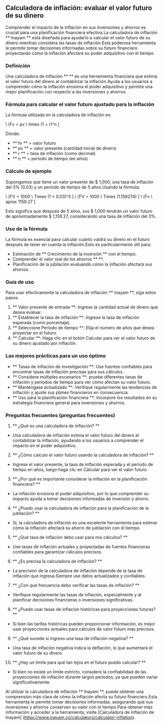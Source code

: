 ## Calculadora de inflación: evaluar el valor futuro de su dinero

Comprender el impacto de la inflación en sus inversiones y ahorros es crucial para una planificación financiera efectiva.La calculadora de inflación ** Inayam ** está diseñada para ayudarlo a calcular el valor futuro de su dinero mientras considera las tasas de inflación.Esta poderosa herramienta le permite tomar decisiones informadas sobre su futuro financiero proyectando cómo la inflación afectará su poder adquisitivo con el tiempo.

### Definición

Una calculadora de inflación ** ** es una herramienta financiera que estima el valor futuro del dinero al contabilizar la inflación.Ayuda a los usuarios a comprender cómo la inflación erosiona el poder adquisitivo y permite una mejor planificación con respecto a las inversiones y ahorros.

### Fórmula para calcular el valor futuro ajustado para la inflación

La fórmula utilizada en la calculadora de inflación es:

\ [Fv = pv \ times (1 + r)^n \]

Dónde:
- ** fv ** = valor futuro
- ** pv ** = valor presente (cantidad inicial de dinero)
- ** r ** = tasa de inflación (como decimal)
- ** n ** = período de tiempo (en años)

### Cálculo de ejemplo

Supongamos que tiene un valor presente de $ 1,000, una tasa de inflación del 3% (0.03) y un período de tiempo de 5 años.Usando la fórmula:

\ [FV = 1000 \ Times (1 + 0.03)^5 \]
\ [FV = 1000 \ Times (1.159274) \]
\ [Fv \ aprox 1159.27 \]

Esto significa que después de 5 años, sus $ 1,000 tendrán un valor futuro de aproximadamente $ 1,159.27, considerando una tasa de inflación del 3%.

### Uso de la fórmula

La fórmula es esencial para calcular cuánto valdrá su dinero en el futuro después de tener en cuenta la inflación.Esto es particularmente útil para:
- Estimación de ** Crecimiento de la inversión ** con el tiempo.
- Comprender el valor real de los ahorros ** **.
- Planificación de la jubilación evaluando cómo la inflación afectará sus ahorros.

### Guía de uso

Para usar efectivamente la calculadora de inflación ** inayam **, siga estos pasos:

1. ** Valor presente de entrada **: Ingrese la cantidad actual de dinero que desea evaluar.
2. ** Establecer la tasa de inflación **: Ingrese la tasa de inflación esperada (como porcentaje).
3. ** Seleccione Período de tiempo **: Elija el número de años que desea proyectar en el futuro.
4. ** Calcular **: Haga clic en el botón Calcular para ver el valor futuro de su dinero ajustado por inflación.

### Las mejores prácticas para un uso óptimo

- ** Tasas de inflación de investigación **: Use fuentes confiables para encontrar tasas de inflación precisas para sus cálculos.
- ** Considere múltiples escenarios **: pruebe diferentes tasas de inflación y períodos de tiempo para ver cómo afectan su valor futuro.
- ** Manténgase actualizado **: Verifique regularmente las tendencias de inflación y ajuste sus planes financieros en consecuencia.
- ** Uso para la planificación financiera **: Incorpore los resultados en su estrategia financiera general para inversiones y ahorros.

### Preguntas frecuentes (preguntas frecuentes)

1. ** ¿Qué es una calculadora de inflación? **
- Una calculadora de inflación estima el valor futuro del dinero al contabilizar la inflación, ayudando a los usuarios a comprender el impacto en el poder adquisitivo.

2. ** ¿Cómo calculo el valor futuro usando la calculadora de inflación? **
- Ingrese el valor presente, la tasa de inflación esperada y el período de tiempo en años, luego haga clic en Calcular para ver el valor futuro.

3. ** ¿Por qué es importante considerar la inflación en la planificación financiera? **
- La inflación erosiona el poder adquisitivo, por lo que comprender su impacto ayuda a tomar decisiones informadas de inversión y ahorro.

4. ** ¿Puedo usar la calculadora de inflación para la planificación de la jubilación? **
- Sí, la calculadora de inflación es una excelente herramienta para estimar cómo la inflación afectará su ahorro de jubilación con el tiempo.

5. ** ¿Qué tasa de inflación debo usar para mis cálculos? **
- Use tasas de inflación actuales y proyectadas de fuentes financieras confiables para garantizar cálculos precisos.

6. ** ¿Es precisa la calculadora de inflación? **
- La precisión de la calculadora de inflación depende de la tasa de inflación que ingresa.Siempre use datos actualizados y confiables.

7. ** ¿Con qué frecuencia debo verificar las tasas de inflación? **
- Verifique regularmente las tasas de inflación, especialmente y al planificar decisiones financieras o inversiones significativas.

8. ** ¿Puedo usar tasas de inflación históricas para proyecciones futuras? **
- Si bien las tarifas históricas pueden proporcionar información, es mejor usar proyecciones actuales para cálculos de valor futuro más precisos.

9. ** ¿Qué sucede si ingreso una tasa de inflación negativa? **
- Una tasa de inflación negativa indica la deflación, lo que aumentará el valor futuro de su dinero.

10. ** ¿Hay un límite para qué tan lejos en el futuro puedo calcular? **
- Si bien no existe un límite estricto, considere la confiabilidad de las proyecciones de inflación durante largos períodos, ya que pueden variar significativamente.

Al utilizar la calculadora de inflación ** Inayam **, puede obtener una comprensión más clara de cómo la inflación afecta su futuro financiero.Esta herramienta le permite tomar decisiones informadas, asegurando que sus inversiones y ahorros conserven su valor con el tiempo.Para obtener más información y acceder a la herramienta, visite [Calculadora de inflación de Inayam] (https://www.inayam.co/calculators/calculator-inflation).